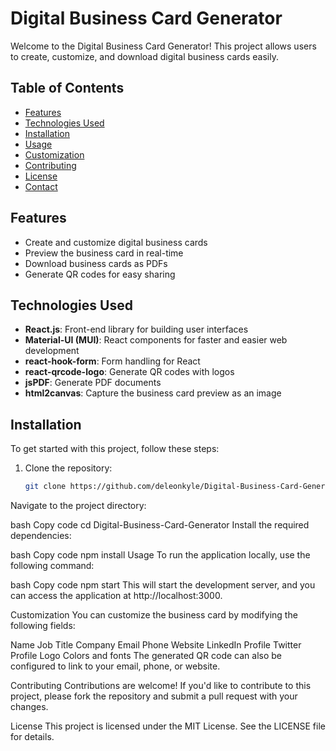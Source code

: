 # Digital Business Card Generator

Welcome to the Digital Business Card Generator! This project allows users to create, customize, and download digital business cards easily.

## Table of Contents

- [Features](#features)
- [Technologies Used](#technologies-used)
- [Installation](#installation)
- [Usage](#usage)
- [Customization](#customization)
- [Contributing](#contributing)
- [License](#license)
- [Contact](#contact)

## Features

- Create and customize digital business cards
- Preview the business card in real-time
- Download business cards as PDFs
- Generate QR codes for easy sharing

## Technologies Used

- **React.js**: Front-end library for building user interfaces
- **Material-UI (MUI)**: React components for faster and easier web development
- **react-hook-form**: Form handling for React
- **react-qrcode-logo**: Generate QR codes with logos
- **jsPDF**: Generate PDF documents
- **html2canvas**: Capture the business card preview as an image

## Installation

To get started with this project, follow these steps:

1. Clone the repository:
   ```bash
   git clone https://github.com/deleonkyle/Digital-Business-Card-Generator.git
Navigate to the project directory:

bash
Copy code
cd Digital-Business-Card-Generator
Install the required dependencies:

bash
Copy code
npm install
Usage
To run the application locally, use the following command:

bash
Copy code
npm start
This will start the development server, and you can access the application at http://localhost:3000.

Customization
You can customize the business card by modifying the following fields:

Name
Job Title
Company
Email
Phone
Website
LinkedIn Profile
Twitter Profile
Logo
Colors and fonts
The generated QR code can also be configured to link to your email, phone, or website.

Contributing
Contributions are welcome! If you'd like to contribute to this project, please fork the repository and submit a pull request with your changes.

License
This project is licensed under the MIT License. See the LICENSE file for details.
